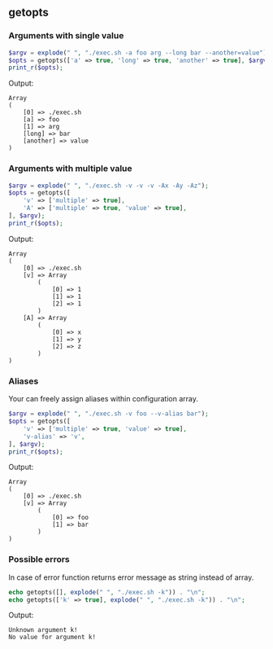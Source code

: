 ## getopts

### Arguments with single value

```php
$argv = explode(" ", "./exec.sh -a foo arg --long bar --another=value");
$opts = getopts(['a' => true, 'long' => true, 'another' => true], $argv);
print_r($opts);
```

Output:

```
Array
(
    [0] => ./exec.sh
    [a] => foo
    [1] => arg
    [long] => bar
    [another] => value
)
```

### Arguments with multiple value

```php
$argv = explode(" ", "./exec.sh -v -v -v -Ax -Ay -Az");
$opts = getopts([
    'v' => ['multiple' => true],
    'A' => ['multiple' => true, 'value' => true],
], $argv);
print_r($opts);
```

Output:

```
Array
(
    [0] => ./exec.sh
    [v] => Array
        (
            [0] => 1
            [1] => 1
            [2] => 1
        )
    [A] => Array
        (
            [0] => x
            [1] => y
            [2] => z
        )
)
```

### Aliases

Your can freely assign aliases within configuration array.

```php
$argv = explode(" ", "./exec.sh -v foo --v-alias bar");
$opts = getopts([
    'v' => ['multiple' => true, 'value' => true],
    'v-alias' => 'v',
], $argv);
print_r($opts);
```

Output:

```
Array
(
    [0] => ./exec.sh
    [v] => Array
        (
            [0] => foo
            [1] => bar
        )
)
```

### Possible errors

In case of error function returns error message as string instead of array.

```php
echo getopts([], explode(" ", "./exec.sh -k")) . "\n";
echo getopts(['k' => true], explode(" ", "./exec.sh -k")) . "\n";
```

Output:

```
Unknown argument k!
No value for argument k!
```
